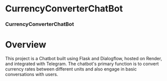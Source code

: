 # CurrencyConverterChatBot
### CurrencyConverterChatBot
# Overview
This project is a Chatbot built using Flask and Dialogflow, hosted on Render, and integrated with Telegram. The chatbot's primary function is to convert currency rates between different units and also engage in basic conversations with users.

